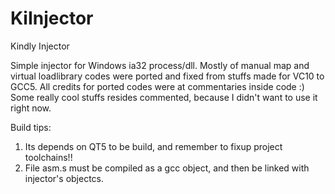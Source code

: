 # KiInjector
Kindly Injector

Simple injector for Windows ia32 process/dll. Mostly of manual map and virtual loadlibrary codes were ported and fixed from stuffs made for VC10 to GCC5.
All credits for ported codes were at commentaries inside code :)
Some really cool stuffs resides commented, because I didn't want to use it right now. 

Build tips:
1. Its depends on QT5 to be build, and remember to fixup project toolchains!!
2. File asm.s must be compiled as a gcc object, and then be linked with injector's objectcs.
